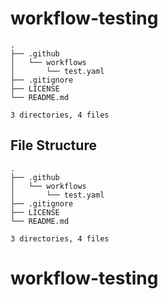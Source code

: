 # workflow-testing
 
```
.
├── .github
│   └── workflows
│       └── test.yaml
├── .gitignore
├── LICENSE
└── README.md

3 directories, 4 files
```
## File Structure
```
.
├── .github
│   └── workflows
│       └── test.yaml
├── .gitignore
├── LICENSE
└── README.md

3 directories, 4 files
```
# workflow-testing
 

